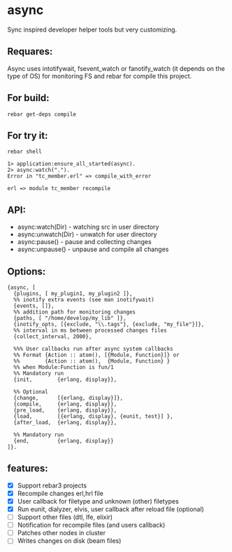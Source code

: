 # async
Sync inspired developer helper tools but very customizing.

## Requares:
Async uses intotifywait, fsevent_watch or fanotify_watch (it depends on the type of OS) for monitoring FS and rebar for compile this project.

## For build:
```
rebar get-deps compile
```

## For try it:
```
rebar shell

1> application:ensure_all_started(async).
2> async:watch(".").
Error in "tc_member.erl" => compile_with_error

erl => module tc_member recompile
```

## API:
* async:watch(Dir)   - watching src in user directory
* async:unwatch(Dir) - unwatch for user directory
* async:pause()   - pause and collecting changes
* async:unpause() - unpause and compile all changes

## Options:
```
{async, [
  {plugins, [ my_plugin1, my_plugin2 ]},
  %% inotify extra events (see man inotifywait)
  {events, []},
  %% addition path for monitoring changes
  {paths, [ "/home/develop/my_lib" ]},
  {inotify_opts, [{exclude, "\\.tags"}, {exclude, "my_file"}]},
  %% interval in ms between processed changes files
  {collect_interval, 2000},

  %%% User callbacks run after async system callbacks
  %% Format {Action :: atom(), [{Module, Function}]} or
  %%        {Action :: atom(),  {Module, Function} }
  %% when Module:Function is fun/1
  %% Mandatory run
  {init,        {erlang, display}},

  %% Optional
  {change,      [{erlang, display}]},
  {compile,     {erlang, display}},
  {pre_load,    {erlang, display}},
  {load,        [{erlang, display}, {eunit, test}] },
  {after_load,  {erlang, display}},

  %% Mandatory run
  {end,         {erlang, display}}
]}.
```

## features:
- [x] Support rebar3 projects
- [x] Recompile changes erl,hrl file
- [x] User callback for filetype and unknown (other) filetypes
- [x] Run eunit, dialyzer, elvis, user callback after reload file (optional)
- [ ] Support other files (dtl, lfe, elixir)
- [ ] Notification for recompile files (and users callback)
- [ ] Patches other nodes in cluster
- [ ] Writes changes on disk (beam files)
